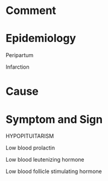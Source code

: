# Comment

# Epidemiology

Peripartum

Infarction

# Cause

# Symptom and Sign

HYPOPITUITARISM

Low blood prolactin

Low blood leutenizing hormone

Low blood follicle stimulating hormone


